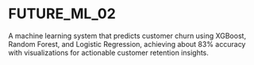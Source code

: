 # FUTURE_ML_02
A machine learning system that predicts customer churn using XGBoost, Random Forest, and Logistic Regression, achieving about 83% accuracy with visualizations for actionable customer retention insights.
